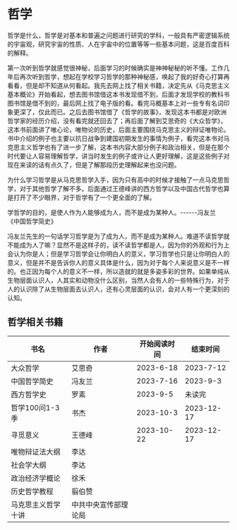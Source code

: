 # 哲学
哲学是什么，哲学是对基本和普遍之问题进行研究的学科，一般具有严密逻辑系统的宇宙观，研究宇宙的性质、人在宇宙中的位置等等一些基本问题，这是百度百科的解释。

第一次听到哲学就感觉很神秘，后面学习的时候确实是神神秘秘的听不懂。工作几年后再次听到哲学，想起在学校学习哲学的那种神秘感，唤起了我的好奇心打算再看看，但是却不知道从何看起。我先去网上找了相关书籍，决定先从《马克思主义基本概论》开始看起，想去图书馆借这本书发现借不到，后面才发现学校的教科书图书馆是借不到的，最后网上找了电子版的看。看完马概基本上对一些专有名词印象更深了，仅此而已。之后去图书馆借了《哲学的故事》，发现这本书都是对欧洲哲学家的经历介绍，没有看完就还回去了；再后面了解到艾思奇的《大众哲学》，这本书前面讲了唯心论，唯物论的历史，后面主要围绕马克思主义的辩证唯物论。书中介绍的例子也主要以抗日战争到建国初期发生的事情为例子，看完这本书对马克思主义哲学也有了进一步了解，这本书内容大部分例子和政治相关，但是在那个时代要让人容易理解哲学，讲当时发生的例子或许让人更好理解，这是这些例子对现在来读的话有点久了，但是了解那段历史理解起来也没问题。

为什么学习哲学是从马克思哲学入手，因为只有高中的时候才接触了一点马克思哲学，对于其他哲学了解不多。后面通过王德峰讲的西方哲学以及中国古代哲学也算是打开了不少眼界，对于哲学有了一个更全面的了解。

学哲学的目的，是使人作为人能够成为人，而不是成为某种人。------冯友兰 《中国哲学简史》

冯友兰先生的一句话学习哲学是为了成为人，而不是成为某种人。难道不读哲学就不能成为人了嘛？显然不是这样子的，读不读哲学都是人，因为你的外观和行为上会认为你是人；但是学习哲学会让你明白人的意义，学习哲学也只是让你明白人的意义，但是并不是告诉你人的意义具体是什么，因为对于每个人来说意义是不一样的。也正因为每个人的意义不一样，所以造就的就是多姿多彩的世界。如果单纯从生物层面认识人，人其实和动物没什么区别，当然人会有人的一些特殊行为，对于人的认识除了从生物层面去认识人，还有心灵层面的认识，会对人有一个更深刻的认知。

## 哲学相关书籍

 书名  | 作者  | 开始阅读时间  | 结束时间  
------------ | ------------- | ------------- | ------------- 
| 大众哲学  | 艾思奇  | 2023-6-18  | 2023-7-12 |
| 中国哲学简史 | 冯友兰  | 2023-7-16  |   2023-9-3 |
| 西方哲学史 | 罗素 | 2023-9-5 |未读完
| 哲学100问1-3季 | 书杰 | 2023-10-3 | 2023-12-17 |
| 寻觅意义 | 王德峰 | 2023-10-22 | 2023-12-17 |
|唯物辩证法大纲| 李达 |  |
|社会学大纲|李达||
|政治经济学概论| 徐禾 |  |
|历史哲学教程| 翦伯赞  |   | 
|马克思主义哲学十讲|中共中央宣传部理论局| |
